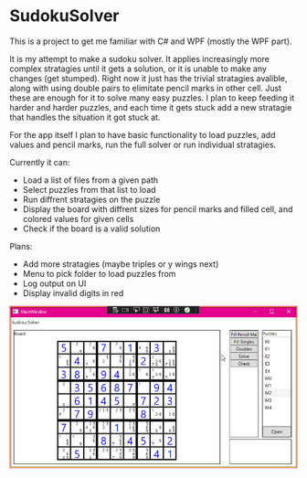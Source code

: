 # SudokuSolver

This is a project to get me familiar with C# and WPF (mostly the WPF part).

It is my attempt to make a sudoku solver.  It applies increasingly more complex stratagies until it gets a solution, or it is unable to make any changes (get stumped).  Right now it just has the trivial stratagies avalible, along with using double pairs to elimitate pencil marks in other cell.  Just these are enough for it to solve many easy puzzles.  I plan to keep feeding it harder and harder puzzles, and each time it gets stuck add a new stratagie that handles the situation it got stuck at.

For the app itself I plan to have basic functionality to load puzzles, add values and pencil marks, run the full solver or run individual stratagies.

Currently it can:

- Load a list of files from a given path
- Select puzzles from that list to load
- Run diffrent stratagies on the puzzle
- Display the board with diffrent sizes for pencil marks and filled cell, and colored values for given cells
- Check if the board is a valid solution

Plans:

- Add more stratagies (maybe triples or y wings next)
- Menu to pick folder to load puzzles from
- Log output on UI
- Display invalid digits in red

![image](./Resources/UITest2.png)